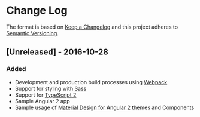# Change Log

The format is based on [Keep a Changelog](http://keepachangelog.com/) 
and this project adheres to [Semantic Versioning](http://semver.org/).

## [Unreleased] - 2016-10-28
### Added
- Development and production build processes using [Webpack](https://webpack.github.io/)
- Support for styling with [Sass](http://sass-lang.com/)
- Support for [TypeScript 2](http://www.typescriptlang.org/)
- Sample Angular 2 app
- Sample usage of [Material Design for Angular 2](https://github.com/angular/material2)
  themes and Components

